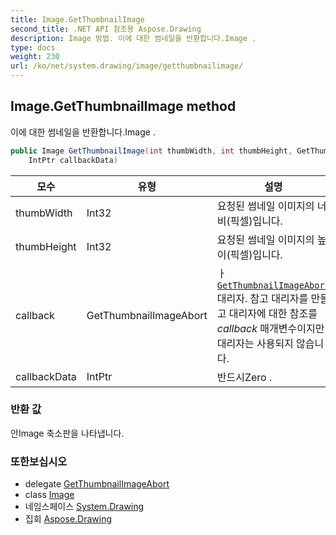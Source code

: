 ```yaml
---
title: Image.GetThumbnailImage
second_title: .NET API 참조용 Aspose.Drawing
description: Image 방법. 이에 대한 썸네일을 반환합니다.Image .
type: docs
weight: 230
url: /ko/net/system.drawing/image/getthumbnailimage/
---
```

## Image.GetThumbnailImage method

이에 대한 썸네일을 반환합니다.Image .

```csharp
public Image GetThumbnailImage(int thumbWidth, int thumbHeight, GetThumbnailImageAbort callback, 
    IntPtr callbackData)
```

| 모수 | 유형 | 설명 |
| --- | --- | --- |
| thumbWidth | Int32 | 요청된 썸네일 이미지의 너비(픽셀)입니다. |
| thumbHeight | Int32 | 요청된 썸네일 이미지의 높이(픽셀)입니다. |
| callback | GetThumbnailImageAbort | ㅏ[`GetThumbnailImageAbort`](../../image.getthumbnailimageabort/) 대리자. 참고 대리자를 만들고 대리자에 대한 참조를*callback* 매개변수이지만 대리자는 사용되지 않습니다. |
| callbackData | IntPtr | 반드시Zero . |

### 반환 값

안Image 축소판을 나타냅니다.

### 또한보십시오

* delegate [GetThumbnailImageAbort](../../image.getthumbnailimageabort/)
* class [Image](../)
* 네임스페이스 [System.Drawing](../../image/)
* 집회 [Aspose.Drawing](../../../)



